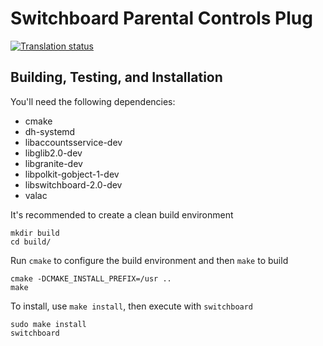 # Switchboard Parental Controls Plug
[![Translation status](https://l10n.elementary.io/widgets/switchboard/switchboard-plug-parental-controls/svg-badge.svg)](https://l10n.elementary.io/projects/switchboard/switchboard-plug-parental-controls/?utm_source=widget)

## Building, Testing, and Installation

You'll need the following dependencies:
* cmake
* dh-systemd
* libaccountsservice-dev
* libglib2.0-dev
* libgranite-dev
* libpolkit-gobject-1-dev
* libswitchboard-2.0-dev
* valac

It's recommended to create a clean build environment

    mkdir build
    cd build/
    
Run `cmake` to configure the build environment and then `make` to build

    cmake -DCMAKE_INSTALL_PREFIX=/usr ..
    make
    
To install, use `make install`, then execute with `switchboard`

    sudo make install
    switchboard
